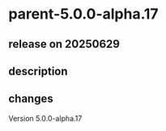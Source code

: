 # parent-5.0.0-alpha.17

## release on 20250629

## description

## changes

Version 5.0.0-alpha.17


